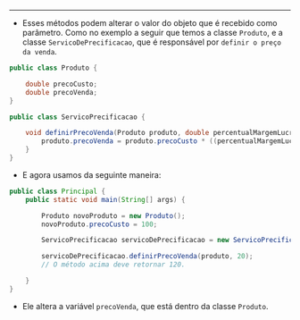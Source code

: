 ___
- Esses métodos podem alterar o valor do objeto que é recebido como parâmetro. Como no exemplo a seguir que temos a classe `Produto`, e a classe `ServicoDePrecificacao`, que é responsável por `definir o preço da venda`.
```java
public class Produto {

	double precoCusto;
	double precoVenda;
}

public class ServicoPrecificacao {

	void definirPrecoVenda(Produto produto, double percentualMargemLucro) {
		produto.precoVenda = produto.precoCusto * ((percentualMargemLucro / 100) + 1);
	}
}
```
- E agora usamos da seguinte maneira:
```java
public class Principal {
	public static void main(String[] args) {

		Produto novoProduto = new Produto();
		novoProduto.precoCusto = 100;

		ServicoPrecificacao servicoDePrecificacao = new ServicoPrecificacao();

		servicoDePrecificacao.definirPrecoVenda(produto, 20);
		// O método acima deve retornar 120.

	}
}
```
- Ele altera a variável `precoVenda`, que está dentro da classe `Produto`.